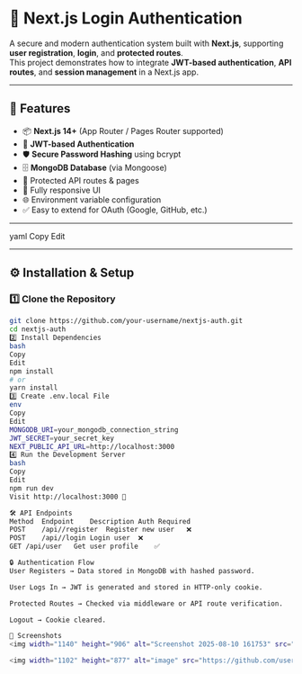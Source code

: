 # 🔐 Next.js Login Authentication

A secure and modern authentication system built with **Next.js**, supporting **user registration**, **login**, and **protected routes**.  
This project demonstrates how to integrate **JWT-based authentication**, **API routes**, and **session management** in a Next.js app.

---

## 🚀 Features

- 📦 **Next.js 14+** (App Router / Pages Router supported)
- 🔑 **JWT-based Authentication**
- 🛡 **Secure Password Hashing** using bcrypt
- 🗄 **MongoDB Database** (via Mongoose)
- 🔐 Protected API routes & pages
- 📱 Fully responsive UI
- 🌐 Environment variable configuration
- ✅ Easy to extend for OAuth (Google, GitHub, etc.)

---


yaml
Copy
Edit

---

## ⚙️ Installation & Setup

### 1️⃣ Clone the Repository
```bash
git clone https://github.com/your-username/nextjs-auth.git
cd nextjs-auth
2️⃣ Install Dependencies
bash
Copy
Edit
npm install
# or
yarn install
3️⃣ Create .env.local File
env
Copy
Edit
MONGODB_URI=your_mongodb_connection_string
JWT_SECRET=your_secret_key
NEXT_PUBLIC_API_URL=http://localhost:3000
4️⃣ Run the Development Server
bash
Copy
Edit
npm run dev
Visit http://localhost:3000 🚀

🛠 API Endpoints
Method	Endpoint	Description	Auth Required
POST	/api//register	Register new user	❌
POST	/api//login	Login user	❌
GET	/api/user	Get user profile	✅

🔒 Authentication Flow
User Registers → Data stored in MongoDB with hashed password.

User Logs In → JWT is generated and stored in HTTP-only cookie.

Protected Routes → Checked via middleware or API route verification.

Logout → Cookie cleared.

📸 Screenshots
<img width="1140" height="906" alt="Screenshot 2025-08-10 161753" src="https://github.com/user-attachments/assets/02556177-8d1e-428f-8ec8-437a756ad835" />

<img width="1102" height="877" alt="image" src="https://github.com/user-attachments/assets/902da6df-d692-4bb4-a73e-b447491b3413" />

